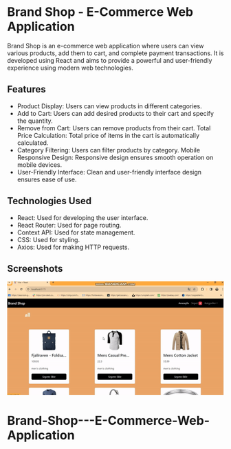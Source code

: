 <h1>Brand Shop - E-Commerce Web Application </h1>

Brand Shop is an e-commerce web application where users can view various products, add them to cart, and complete payment transactions. It is developed using React and aims to provide a powerful and user-friendly experience using modern web technologies.

<h2> Features</h2>

- Product Display: Users can view products in different categories.
- Add to Cart: Users can add desired products to their cart and specify the quantity.
- Remove from Cart: Users can remove products from their cart.
  Total Price Calculation: Total price of items in the cart is automatically calculated.
- Category Filtering: Users can filter products by category.
  Mobile Responsive Design: Responsive design ensures smooth operation on mobile devices.
- User-Friendly Interface: Clean and user-friendly interface design ensures ease of use.

<h2> Technologies Used </h2>

- React: Used for developing the user interface.
- React Router: Used for page routing.
- Context API: Used for state management.
- CSS: Used for styling.
- Axios: Used for making HTTP requests.

<h2>Screenshots </h2>

![](/public/Brand%20shop.gif)
# Brand-Shop---E-Commerce-Web-Application
